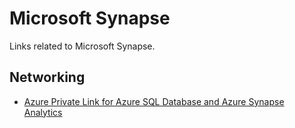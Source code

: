 # Microsoft Synapse
Links related to Microsoft Synapse.

## Networking
- [Azure Private Link for Azure SQL Database and Azure Synapse Analytics](https://docs.microsoft.com/en-gb/azure/azure-sql/database/private-endpoint-overview)
